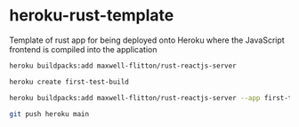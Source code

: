 # heroku-rust-template
Template of rust app for being deployed onto Heroku where the JavaScript frontend is compiled into the application




```bash
heroku buildpacks:add maxwell-flitton/rust-reactjs-server
```

```bash
heroku create first-test-build
```

```bash
heroku buildpacks:add maxwell-flitton/rust-reactjs-server --app first-test-build
```


```bash
git push heroku main
```

